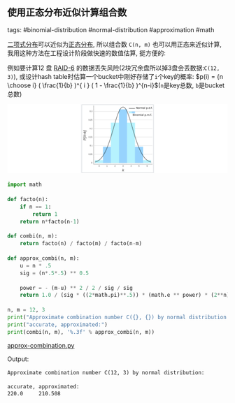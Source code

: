 ## 使用正态分布近似计算组合数

tags: #binomial-distribution #normal-distribution #approximation #math

[二项式分布](https://zh.wikipedia.org/wiki/%E4%BA%8C%E9%A0%85%E5%BC%8F%E5%88%86%E5%B8%83)可以近似为[正态分布](https://zh.wikipedia.org/wiki/%E6%AD%A3%E6%80%81%E5%88%86%E5%B8%83), 所以组合数 `C(n, m)` 也可以用正态来近似计算,
我用这种方法在工程设计阶段做快速的数值估算, 挺方便的:

例如要计算12 盘 [RAID-6](https://zh.wikipedia.org/wiki/RAID) 的数据丢失风险(2块冗余盘所以掉3盘会丢数据:`C(12, 3)`),
或设计hash table时估算一个bucket中刚好存储了`i`个key的概率: $p(i) = {n \choose i} ( \frac{1}{b} )^{ i } ( 1 - \frac{1}{b} )^{n-i}$(`n`是key总数, `b`是bucket总数)

![foo](../assets/approx-combination/binomial-normal-margin.png)

```python
import math

def facto(n):
    if n == 1:
        return 1
    return n*facto(n-1)

def combi(n, m):
    return facto(n) / facto(m) / facto(n-m)

def approx_combi(n, m):
    u = n * .5
    sig = (n*.5*.5) ** 0.5

    power = - (m-u) ** 2 / 2 / sig / sig
    return 1.0 / (sig * ((2*math.pi)**.5)) * (math.e ** power) * (2**n)

n, m = 12, 3
print("Approximate combination number C({}, {}) by normal distribution:".format(n, m))
print("accurate, approximated:")
print(combi(n, m), '%.3f' % approx_combi(n, m))
```

[approx-combination.py](../assets/approx-combination/approx-combination.py)

Output:

```
Approximate combination number C(12, 3) by normal distribution:

accurate, approximated:
220.0     210.508
```
